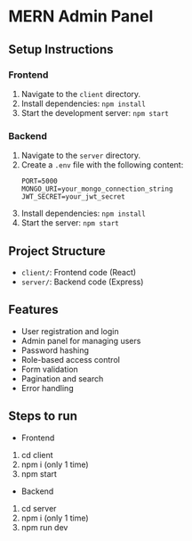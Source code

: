 # MERN Admin Panel

## Setup Instructions

### Frontend

1. Navigate to the `client` directory.
2. Install dependencies: `npm install`
3. Start the development server: `npm start`

### Backend

1. Navigate to the `server` directory.
2. Create a `.env` file with the following content:
    ```plaintext
    PORT=5000
    MONGO_URI=your_mongo_connection_string
    JWT_SECRET=your_jwt_secret
    ```
3. Install dependencies: `npm install`
4. Start the server: `npm start`

## Project Structure

- `client/`: Frontend code (React)
- `server/`: Backend code (Express)

## Features

- User registration and login
- Admin panel for managing users
- Password hashing
- Role-based access control
- Form validation
- Pagination and search
- Error handling

## Steps to run


- Frontend
 1.  cd client 
 2. npm i         (only 1 time)
 3. npm start



- Backend
 1. cd server 
 2. npm i         (only 1 time)
 3. npm run dev




